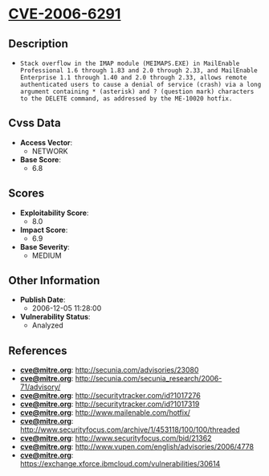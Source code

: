 
# [CVE-2006-6291](https://cve.mitre.org/cgi-bin/cvename.cgi?name=CVE-2006-6291)

## Description

- `Stack overflow in the IMAP module (MEIMAPS.EXE) in MailEnable Professional 1.6 through 1.83 and 2.0 through 2.33, and MailEnable Enterprise 1.1 through 1.40 and 2.0 through 2.33, allows remote authenticated users to cause a denial of service (crash) via a long argument containing * (asterisk) and ? (question mark) characters to the DELETE command, as addressed by the ME-10020 hotfix.`

## Cvss Data

- **Access Vector**:
  - NETWORK
- **Base Score**:
  - 6.8

## Scores

- **Exploitability Score**:
  - 8.0
- **Impact Score**:
  - 6.9
- **Base Severity**:
  - MEDIUM

## Other Information

- **Publish Date**:
  - 2006-12-05 11:28:00
- **Vulnerability Status**:
  - Analyzed

## References

- **cve@mitre.org**: http://secunia.com/advisories/23080
- **cve@mitre.org**: http://secunia.com/secunia_research/2006-71/advisory/
- **cve@mitre.org**: http://securitytracker.com/id?1017276
- **cve@mitre.org**: http://securitytracker.com/id?1017319
- **cve@mitre.org**: http://www.mailenable.com/hotfix/
- **cve@mitre.org**: http://www.securityfocus.com/archive/1/453118/100/100/threaded
- **cve@mitre.org**: http://www.securityfocus.com/bid/21362
- **cve@mitre.org**: http://www.vupen.com/english/advisories/2006/4778
- **cve@mitre.org**: https://exchange.xforce.ibmcloud.com/vulnerabilities/30614
